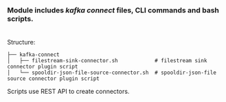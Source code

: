 ### Module includes _**kafka connect**_ files, CLI commands and bash scripts. <br /> <br />

Structure:
```
├── kafka-connect
│   ├── filestream-sink-connector.sh            # filestream sink connector plugin script
│   └── spooldir-json-file-source-connector.sh  # spooldir-json-file source connector plugin script

```

Scripts use REST API to create connectors.